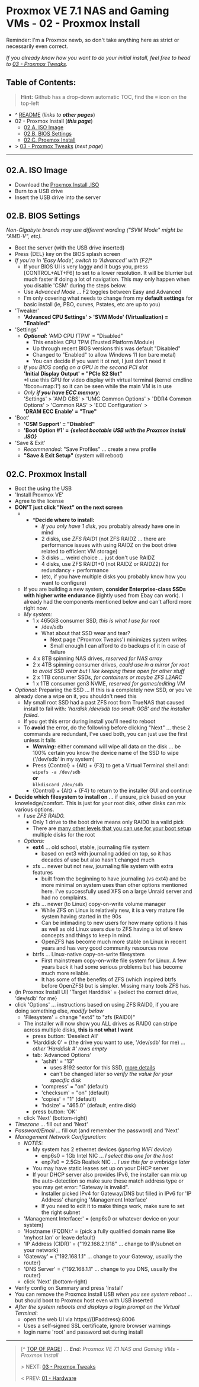 # Proxmox VE 7.1 NAS and Gaming VMs - 02 - Proxmox Install

Reminder: I'm a Proxmox newb, so don't take anything here as strict or necessarily even correct. 

*If you already know how you want to do your initial install, feel free to head to [03 - Proxmox Tweaks](03.ProxmoxTweaks.md).*

## Table of Contents:
> **Hint:** Github has a drop-down automatic TOC, find the **≡** icon on the top-left

* ^ [README](README.md)  (*links to* ***other pages***)
* 02 - Proxmox Install (***this page***)
	* [02.A. ISO Image](#02a-iso-image)
	* [02.B. BIOS Settings](#02b-bios-settings)
    + [02.C. Proxmox Install](#02c-install)
* \> [03 - Proxmox Tweaks](03.ProxmoxTweaks.md)  (*next page*)

---

## 02.A. ISO Image

* Download the [Proxmox Install .ISO](https://www.proxmox.com/en/downloads/category/iso-images-pve)
* Burn to a USB drive
* Insert the USB drive into the server

## 02.B. BIOS Settings

*Non-Gigabyte brands may use different wording ("SVM Mode" might be "AMD-V", etc).*

* Boot the server (with the USB drive inserted)
* Press {DEL} key on the BIOS splash screen
* *If you're in 'Easy Mode', switch to 'Advanced' with [F2]**
    + If your BIOS UI is very laggy and it bugs you, press [CONTROL+ALT+F6] to set to a lower resolution. It will be blurrier but much faster if doing a lot of navigation. This may only happen when you disable 'CSM' during the steps below.
	+ Use *Advanced Mode* ... F2 toggles between Easy and Advanced
	+ I'm only covering what needs to change from my **default settings** for basic install (ie, PBO, curves, Pstates, etc are up to you)
* 'Tweaker'
	+ **'Advanced CPU Settings' > 'SVM Mode' (Virtualization) = "Enabled"**
* 'Settings'
	* ***Optional:*** 'AMD CPU fTPM' = "Disabled"
		- This enables CPU TPM (Trusted Platform Module)
		- Up through recent BIOS versions this was default "Disabled"
		- Changed to "Enabled" to allow Windows 11 (on bare metal)
		- You can decide if you want it ot not, I just don't need it
	+ *If you BIOS config on a GPU in the second PCI slot*  
	   **'Initial Display Output' = "PCIe S2 Slot"**  
	   *I use this GPU for video display with virtual terminal (kernel cmdline 'fbcon=map:1') so it can be seen while the main VM is in use
	+ *Only* ***if you have ECC memory***:  
	  'Settings' > 'AMD CBS' > 'UMC Common Options' > 'DDR4 Common Options' > 'Common RAS' > 'ECC Configuration' >  
	  **'DRAM ECC Enable' = "True"**
* 'Boot'
	+ **'CSM Support' = "Disabled"**
	+ **'Boot Option #1' =** ***{select bootable USB with the Proxmox Install .ISO}***
* 'Save & Exit'
	* *Recommended:* "Save Profiles" ... create a new profile
	* **"Save & Exit Setup"** (system will reboot)


## 02.C. Proxmox Install

* Boot the using the USB
* 'Install Proxmox VE'
* Agree to the license
* **DON'T just click "Next" on the next screen**
	* * ***Decide where to install:** 
	    - *If you only have 1 disk*, you probably already have one in mind
	    - 2 disks, use *ZFS RAID1* (not ZFS RAIDZ ... there are performance issues with using RAIDZ on the boot drive related to efficient VM storage)
	    - 3 disks ... weird choice ... just don't use RAIDZ
	    - 4 disks, use ZFS RAID1+0 (not RAIDZ or RAIDZ2) for redundancy + performance
	    - (etc, if you have multiple disks you probably know how you want to configure)
	+ If you are building a new system, **consider Enterprise-class SSDs with higher write endurance** (lightly used from Ebay can work). I already had the components mentioned below and can't afford more right now. 
    + *My system:*
        - 1 x 465GiB consumer SSD, *this is what I use for root*
            * /dev/sdb
            * What about that SSD wear and tear?
                + Next page ('Proxmox Tweaks') minimizes system writes
                + Small enough I can afford to do backups of it in case of failure
        - 4 x 8TB spinning NAS drives, *reserved for NAS array*
        - 2 x 4TB spinning consumer drives, *could use in a mirror for root to avoid SSD wear but I like keeping these open for other stuff*
        - 2 x 1TB consumer SSDs, *for containers or maybe ZFS L2ARC*
        - 1  x 1TB consumer gen3 NVME, *reserved for games/editing VM*
* *Optional:* Preparing the SSD ... If this is a completely new SSD, or you've already done a wipe on it, you shouldn't need this
    + My small root SSD had a past ZFS root from TrueNAS that caused install to fail with: *'hardisk /dev/sdb too small: 0GB' and the installer failed.* 
	+ If you get this error during install you'll need to reboot
	+ To **avoid** the error, do the following before clicking "Next" ... these 2 commands are redundant, I've used both, you can just use the first unless it fails
        - ***Warning:*** either command will wipe all data on the disk ... be 100% certain you know the device name of the SSD to wipe ('/dev/sdb' in my system)
        - Press {Control} + {Alt} + {F3} to get a Virtual Terminal shell and:
	        `wipefs -a /dev/sdb`  
	        ***or***  
	        `blkdiscard /dev/sdb`
        - {Control} + {Alt} + {F4} to return to the installer GUI and continue
* **Decide which filesystem to install on** ... if unsure, pick based on your knowledge/comfort. This is just for your root disk, other disks can mix various options.
	+ *I use ZFS RAID0.* 
         - Only 1 drive to the boot drive means only RAID0 is a valid pick
         - There are [many other levels that you can use for your boot setup](https://pve.proxmox.com/wiki/ZFS_on_Linux#_installation_as_root_file_system)  multiple disks for the root
    * *Options:*
	    - **ext4** ... old school, stable, journaling file system
	        * based on ext3 with journaling added on top, so it has decades of use but also hasn't changed much
	    + xfs ... newer but not new, journaling file system with extra features
	        - built from the beginning to have journaling (vs ext4) and be more minimal on system uses than other options mentioned here. I've successfully used XFS on a large Unraid server and had no complaints. 
	    + zfs ... newer (to Linux) copy-on-write volume manager
	        - While ZFS on Linux is relatively new, it is a very mature file system having started in the 90s
	        - Can be intimading to new users for how many options it has as well as old Linux users due to ZFS having a lot of knew concepts and things to keep in mind.
	        - OpenZFS has become much more stable on Linux in recent years and has very good community resources now
	    + btrfs ... Linux-native copy-on-write filesystem
	        - First mainstream copy-on-write file system for Linux. A few years back it had some serious problems but has become much more reliable. 
	        - It has some of the benefits of ZFS (which inspired btrfs before OpenZFS) but is simpler. Missing many tools ZFS has. 
* (in Proxmox Install UI) 'Target Harddisk' = {select the correct drive, 'dev/sdb' for me}
* click 'Options' ... instructions based on using ZFS RAID0, if you are doing something else, *modify below*
    + 'Filesystem' = change "ext4" to "zfs (RAID0)"
    + The installer will now show you ALL drives as RAID0 can stripe across multiple disks, **this is not what I want**
        - press button: 'Deselect All'
        - 'Harddisk 0' = {the drive you want to use, '/dev/sdb' for me) ... *other 'Harddisk #' rows empty*
        - tab: 'Advanced Options' 
            * 'ashift' = "13"
	            * uses 8192 sector for this SSD, [more details](https://blog.zanshindojo.org/proxmox-zfs-performance/) 
	            * can't be changed later so *verify the value for your specific disk*
            * 'compress' = "on" (default)
            * 'checksum' = "on" (default)
            * 'copies' = "1" (default)
            * 'hdsize' = "465.0" (default, entire disk)
		- press button: 'OK'
	+ click 'Next' (bottom-right)
* *Timezone* ... fill out and 'Next'
* *Password/Email* ... fill out (and remember the password) and 'Next'
* *Management Network Configuration:* 
	* *NOTES:*
	    + My system has 2 ethernet devices (*ignoring WIFI device*)
		    + enp6s0 = 1Gb Intel NIC ... *I select this one for the host*
		    + enp7s0 = 2.5Gb Realtek NIC ... *I use this for a vmbridge later*
	    + You may have static leases set up on your DHCP server
	    + If your DHCP server also provides IPv6, the installer can mix up the auto-detection so make sure these match address type or you may get error: "Gateway is invalid". 
	        - Installer picked IPv4 for Gateway/DNS but filled in IPv6 for 'IP Address' changing 'Management Interface'
	        - If you need to edit it to make things work, make sure to set the right subnet
	+ 'Management Interface:' = {enp6s0 or whatever device on your system}
	+ 'Hostname (FQDN):' = {pick a fully qualified domain name like 'myhost.lan' or leave default}
	+ 'IP Address (CIDR)' = {"192.168.2.1/18" ... change to IP/subnet on your network}
	+ 'Gateway' = {"192.168.1.1" ... change to your Gateway, usually the router}
	+ 'DNS Server' = {"192.168.1.1" ... change to you DNS, usually the router}
	+ click 'Next' (bottom-right)
* Verify config on Summary and press 'Install'
* You can remove the Proxmox install USB *when you see system reboot* ... but should boot to Proxmox host even with USB inserted
* *After the system reboots and displays a login prompt on the Virtual Terminal*:
    + open the web UI via https://{IPaddress}:8006
    + Uses a self-signed SSL certificate, ignore browser warnings
    + login name 'root' and password set during install

---
> [^ [TOP OF PAGE](#proxmox-ve-71-nas-and-gaming-vms---02---proxmox-install)] ... ***End:*** *Proxmox VE 7.1 NAS and Gaming VMs - Proxmox Install*
> 
> \> NEXT: [03 - Proxmox Tweaks](03.ProxmoxTweaks.md)
>
> \< PREV: [01 - Hardware](01.Hardware.md)

